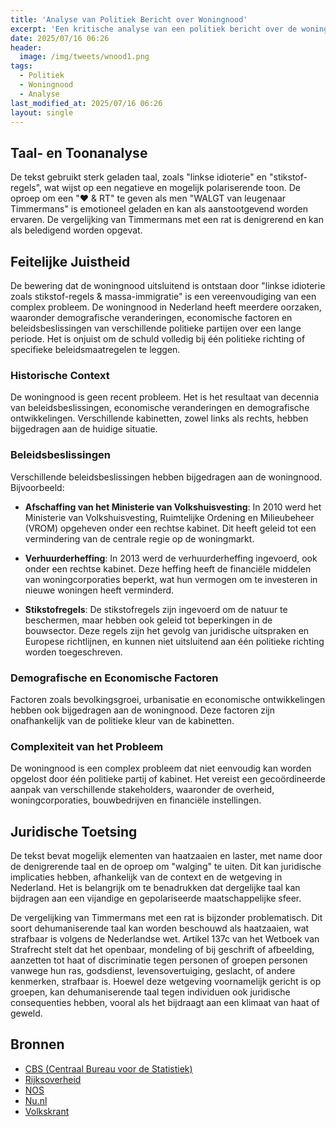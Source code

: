 ```yaml
---
title: 'Analyse van Politiek Bericht over Woningnood'
excerpt: 'Een kritische analyse van een politiek bericht over de woningnood in Nederland'
date: 2025/07/16 06:26
header:
  image: /img/tweets/wnood1.png
tags:
  - Politiek
  - Woningnood
  - Analyse
last_modified_at: 2025/07/16 06:26
layout: single
---
```


## Taal- en Toonanalyse

De tekst gebruikt sterk geladen taal, zoals "linkse idioterie" en "stikstof-regels", wat wijst op een negatieve en mogelijk polariserende toon. De oproep om een "♥ & RT" te geven als men "WALGT van leugenaar Timmermans" is emotioneel geladen en kan als aanstootgevend worden ervaren. De vergelijking van Timmermans met een rat is denigrerend en kan als beledigend worden opgevat.

## Feitelijke Juistheid

De bewering dat de woningnood uitsluitend is ontstaan door "linkse idioterie zoals stikstof-regels & massa-immigratie" is een vereenvoudiging van een complex probleem. De woningnood in Nederland heeft meerdere oorzaken, waaronder demografische veranderingen, economische factoren en beleidsbeslissingen van verschillende politieke partijen over een lange periode. Het is onjuist om de schuld volledig bij één politieke richting of specifieke beleidsmaatregelen te leggen.

### Historische Context

De woningnood is geen recent probleem. Het is het resultaat van decennia van beleidsbeslissingen, economische veranderingen en demografische ontwikkelingen. Verschillende kabinetten, zowel links als rechts, hebben bijgedragen aan de huidige situatie.

### Beleidsbeslissingen

Verschillende beleidsbeslissingen hebben bijgedragen aan de woningnood. Bijvoorbeeld:

- **Afschaffing van het Ministerie van Volkshuisvesting**: In 2010 werd het Ministerie van Volkshuisvesting, Ruimtelijke Ordening en Milieubeheer (VROM) opgeheven onder een rechtse kabinet. Dit heeft geleid tot een vermindering van de centrale regie op de woningmarkt.

- **Verhuurderheffing**: In 2013 werd de verhuurderheffing ingevoerd, ook onder een rechtse kabinet. Deze heffing heeft de financiële middelen van woningcorporaties beperkt, wat hun vermogen om te investeren in nieuwe woningen heeft verminderd.

- **Stikstofregels**: De stikstofregels zijn ingevoerd om de natuur te beschermen, maar hebben ook geleid tot beperkingen in de bouwsector. Deze regels zijn het gevolg van juridische uitspraken en Europese richtlijnen, en kunnen niet uitsluitend aan één politieke richting worden toegeschreven.

### Demografische en Economische Factoren

Factoren zoals bevolkingsgroei, urbanisatie en economische ontwikkelingen hebben ook bijgedragen aan de woningnood. Deze factoren zijn onafhankelijk van de politieke kleur van de kabinetten.

### Complexiteit van het Probleem

De woningnood is een complex probleem dat niet eenvoudig kan worden opgelost door één politieke partij of kabinet. Het vereist een gecoördineerde aanpak van verschillende stakeholders, waaronder de overheid, woningcorporaties, bouwbedrijven en financiële instellingen.

## Juridische Toetsing

De tekst bevat mogelijk elementen van haatzaaien en laster, met name door de denigrerende taal en de oproep om "walging" te uiten. Dit kan juridische implicaties hebben, afhankelijk van de context en de wetgeving in Nederland. Het is belangrijk om te benadrukken dat dergelijke taal kan bijdragen aan een vijandige en gepolariseerde maatschappelijke sfeer.

De vergelijking van Timmermans met een rat is bijzonder problematisch. Dit soort dehumaniserende taal kan worden beschouwd als haatzaaien, wat strafbaar is volgens de Nederlandse wet. Artikel 137c van het Wetboek van Strafrecht stelt dat het openbaar, mondeling of bij geschrift of afbeelding, aanzetten tot haat of discriminatie tegen personen of groepen personen vanwege hun ras, godsdienst, levensovertuiging, geslacht, of andere kenmerken, strafbaar is. Hoewel deze wetgeving voornamelijk gericht is op groepen, kan dehumaniserende taal tegen individuen ook juridische consequenties hebben, vooral als het bijdraagt aan een klimaat van haat of geweld.

## Bronnen

- [CBS (Centraal Bureau voor de Statistiek)](https://www.cbs.nl)
- [Rijksoverheid](https://www.rijksoverheid.nl)
- [NOS](https://nos.nl)
- [Nu.nl](https://www.nu.nl)
- [Volkskrant](https://www.volkskrant.nl)
